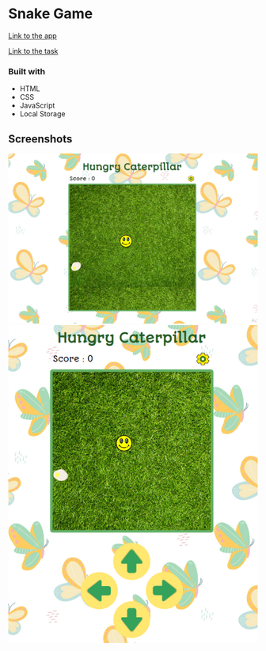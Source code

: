 # Snake Game

[Link to the app](https://kat2709.github.io/snake-game/snake-game)

[Link to the task](https://github.com/rolling-scopes-school/tasks/blob/master/tasks/js30%23/js30-9.md)

### Built with

- HTML
- CSS
- JavaScript
- Local Storage

## Screenshots

![](./snake-game/assets/snake-dekstop.PNG)
![](./snake-game/assets/snake-mobile.PNG)
